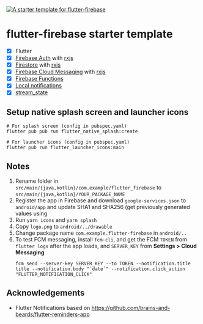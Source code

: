 <p>
  <a href="#">
    <img alt="A starter template for flutter-firebase" src="https://raw.github.com/jeffjose/flutter-firebase/master/banner.png">
  </a>
</p>

# flutter-firebase starter template

- [x] Flutter
- [x] [Firebase Auth](https://firebase.google.com/docs/auth) with [rxjs](https://pub.dev/packages/rxdart)
- [x] [Firestore](https://firebase.google.com/docs/firestore) with [rxjs](https://pub.dev/packages/rxdart)
- [x] [Firebase Cloud Messaging](https://firebase.google.com/docs/cloud-messaging) with [rxjs](https://pub.dev/packages/rxdart)
- [x] [Firebase Functions](https://firebase.google.com/docs/functions)
- [x] [Local notifications](https://pub.dev/packages/flutter_local_notifications)
- [x] [stream_state](https://pub.dev/packages/stream_state)

## Setup native splash screen and launcher icons

```
# For splash screen (config in pubspec.yaml)
flutter pub pub run flutter_native_splash:create

# For launcher icons (config in pubspec.yaml)
flutter pub run flutter_launcher_icons:main
```

## Notes

1. Rename folder in `src/main/{java,kotlin}/com.example/flutter_firebase` to `src/main/{java,kotlin}/YOUR_PACKAGE_NAME`
2. Register the app in Firebase and download `google-services.json` to `android/app` and update SHA1 and SHA256 (get previously generated values using
3. Run `yarn icons` and `yarn splash`
4. Copy `logo.png` to `android/../drawable`
5. Change package name `com.example.flutter-firebase` in `android/..`
6. To test FCM messaging, install `fcm-cli`, and get the FCM `TOKEN` from `flutter logs` after the app loads, and `SERVER_KEY` from **Settings > Cloud Messaging**
   ```
   fcm send --server-key SERVER_KEY --to TOKEN --notification.title title --notification.body "`date`" --notification.click_action "FLUTTER_NOTIFICATION_CLICK"
   ```

## Acknowledgements

- Flutter Notifications based on https://github.com/brains-and-beards/flutter-reminders-app
